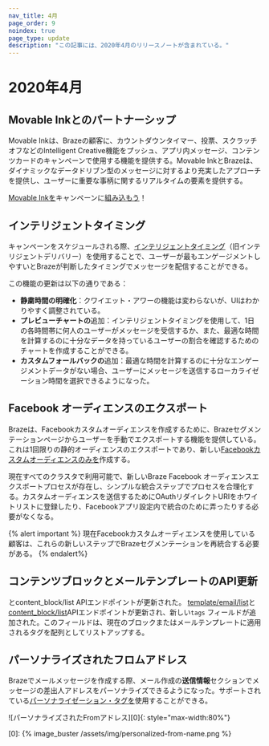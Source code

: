 ```yaml
---
nav_title: 4月
page_order: 9
noindex: true
page_type: update
description: "この記事には、2020年4月のリリースノートが含まれている。"
---
```

# 2020年4月

## Movable Inkとのパートナーシップ

Movable Inkは、Brazeの顧客に、カウントダウンタイマー、投票、スクラッチオフなどのIntelligent Creative機能をプッシュ、アプリ内メッセージ、コンテンツカードのキャンペーンで使用する機能を提供する。Movable InkとBrazeは、ダイナミックなデータドリブン型のメッセージに対するより充実したアプローチを提供し、ユーザーに重要な事柄に関するリアルタイムの要素を提供する。

[Movable Inkを]({{site.baseurl}}/partners/channel_extensions/creative_and_personalization/intelligent_creative/movable_ink/)キャンペーンに[組み込もう]({{site.baseurl}}/partners/channel_extensions/creative_and_personalization/intelligent_creative/movable_ink/)！

## インテリジェントタイミング

キャンペーンをスケジュールされる際、[インテリジェントタイミング]({{site.baseurl}}/user_guide/sage_ai/intelligence/intelligent_timing/)（旧インテリジェントデリバリー）を使用することで、ユーザーが最もエンゲージメントしやすいとBrazeが判断したタイミングでメッセージを配信することができる。

この機能の更新は以下の通りである：
- **静粛時間の明確化**：クワイエット・アワーの機能は変わらないが、UIはわかりやすく調整されている。
- **プレビューチャートの**追加：インテリジェントタイミングを使用して、1日の各時間帯に何人のユーザーがメッセージを受信するか、また、最適な時間を計算するのに十分なデータを持っているユーザーの割合を確認するためのチャートを作成することができる。
- **カスタムフォールバックの**追加：最適な時間を計算するのに十分なエンゲージメントデータがない場合、ユーザーにメッセージを送信するローカライゼーション時間を選択できるようになった。

## Facebook オーディエンスのエクスポート

Brazeは、Facebookカスタムオーディエンスを作成するために、Brazeセグメンテーションページからユーザーを手動でエクスポートする機能を提供している。これは1回限りの静的オーディエンスのエクスポートであり、新しい[Facebookカスタムオーディエンスのみを]({{site.baseurl}}/partners/facebook/)作成する。

現在すべてのクラスタで利用可能で、新しいBraze Facebook オーディエンスエクスポートプロセスが存在し、シンプルな統合ステップでプロセスを合理化する。カスタムオーディエンスを送信するためにOAuthリダイレクトURIをホワイトリストに登録したり、Facebookアプリ設定内で統合のために弄ったりする必要がなくなる。

{% alert important %}
現在Facebookカスタムオーディエンスを使用している顧客は、これらの新しいステップでBrazeセグメンテーションを再統合する必要がある。
{% endalert%}


## コンテンツブロックとメールテンプレートのAPI更新

とcontent_block/list APIエンドポイントが更新された。 [template/email/list]({{site.baseurl}}/api/endpoints/templates/email_templates/get_list_email_templates/)と[content_block/list]({{site.baseurl}}/api/endpoints/templates/content_blocks_templates/get_list_email_content_blocks/)APIエンドポイントが更新され、新しい`tags` フィールドが追加された。このフィールドは、現在のブロックまたはメールテンプレートに適用されるタグを配列としてリストアップする。

## パーソナライズされたフロムアドレス

Brazeでメールメッセージを作成する際、メール作成の**送信情報**セクションでメッセージの差出人アドレスをパーソナライズできるようになった。サポートされている[パーソナライゼーション・タグを]({{site.baseurl}}/user_guide/personalization_and_dynamic_content/liquid/supported_personalization_tags/)使用することができる。

![パーソナライズされたFromアドレス][0]{: style="max-width:80%"}

[0]: {% image_buster /assets/img/personalized-from-name.png %}
